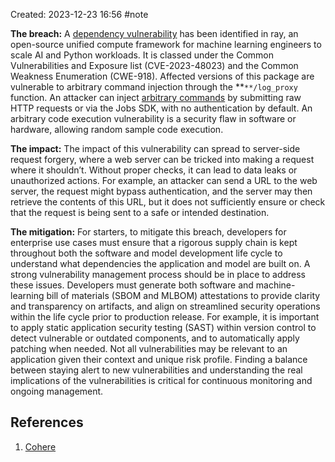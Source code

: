 Created: 2023-12-23 16:56
#note

**The breach:** A [dependency vulnerability](https://vuldb.com/?id.246286=&ref=txt.cohere.com) has been identified in ray, an open-source unified compute framework for machine learning engineers to scale AI and Python workloads. It is classed under the Common Vulnerabilities and Exposure list (CVE-2023-48023) and the Common Weakness Enumeration (CWE-918). Affected versions of this package are vulnerable to arbitrary command injection through the **`**/log_proxy` function. An attacker can inject [arbitrary commands](https://security.snyk.io/vuln/SNYK-PYTHON-RAY-6096054?ref=txt.cohere.com) by submitting raw HTTP requests or via the Jobs SDK, with no authentication by default. An arbitrary code execution vulnerability is a security flaw in software or hardware, allowing random sample code execution.

**The impact:** The impact of this vulnerability can spread to server-side request forgery, where a web server can be tricked into making a request where it shouldn’t. Without proper checks, it can lead to data leaks or unauthorized actions. For example, an attacker can send a URL to the web server, the request might bypass authentication, and the server may then retrieve the contents of this URL, but it does not sufficiently ensure or check that the request is being sent to a safe or intended destination.

**The mitigation:** For starters, to mitigate this breach, developers for enterprise use cases must ensure that a rigorous supply chain is kept throughout both the software and model development life cycle to understand what dependencies the application and model are built on. A strong vulnerability management process should be in place to address these issues. Developers must generate both software and machine-learning bill of materials (SBOM and MLBOM) attestations to provide clarity and transparency on artifacts, and align on streamlined security operations within the life cycle prior to production release. For example, it is important to apply static application security testing (SAST) within version control to detect vulnerable or outdated components, and to automatically apply patching when needed. Not all vulnerabilities may be relevant to an application given their context and unique risk profile. Finding a balance between staying alert to new vulnerabilities and understanding the real implications of the vulnerabilities is critical for continuous monitoring and ongoing management.

## References
1. [Cohere](https://txt.cohere.com/the-state-of-ai-security/)